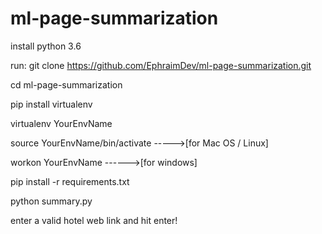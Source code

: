 # ml-page-summarization
install python 3.6 

run:
git clone https://github.com/EphraimDev/ml-page-summarization.git

cd ml-page-summarization

pip install virtualenv

virtualenv YourEnvName

source YourEnvName/bin/activate     ----->[for Mac OS / Linux]

workon YourEnvName        ------>[for windows]

pip install -r requirements.txt

python summary.py

enter a valid hotel web link and  hit enter!
